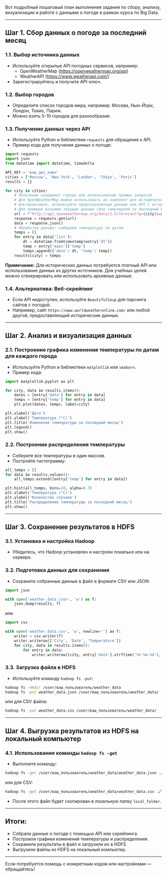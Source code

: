 Вот подробный пошаговый план выполнения задания по сбору, анализу, визуализации и работе с данными о погоде в рамках курса по Big Data.

---

## Шаг 1. Сбор данных о погоде за последний месяц

### 1.1. Выбор источника данных
- Используйте открытые API погодных сервисов, например:
  - OpenWeatherMap (https://openweathermap.org/api)
  - WeatherAPI (https://www.weatherapi.com/)
- Зарегистрируйтесь и получите API-ключ.

### 1.2. Выбор городов
- Определите список городов мира, например: Москва, Нью-Йорк, Лондон, Токио, Париж.
- Можно взять 5-10 городов для разнообразия.

### 1.3. Получение данных через API
- Используйте Python и библиотеки `requests` для обращения к API.
- Пример кода для получения данных о погоде:

```python
import requests
import json
from datetime import datetime, timedelta

API_KEY = 'ваш_api_ключ'
cities = ['Moscow', 'New York', 'London', 'Tokyo', 'Paris']
results = {}

for city in cities:
    # Получение координат города или использование прямых запросов
    # Для OpenWeatherMap можно использовать их эндпоинт для исторических данных, но он платный.
    # Альтернативно, используйте предсохранённые данные или API с историей.
    # Для примера возьмем текущие данные (или симулируем за последний месяц).
    url = f"http://api.openweathermap.org/data/2.5/forecast?q={city}&appid={API_KEY}&units=metric"
    response = requests.get(url)
    data = response.json()
    # Обработка данных: собираем температуру по датам
    temps = []
    for entry in data['list']:
        dt = datetime.fromtimestamp(entry['dt'])
        temp = entry['main']['temp']
        temps.append({'date': dt, 'temp': temp})
    results[city] = temps
```

**Примечание:** Для исторических данных потребуется платный API или использование данных из других источников. Для учебных целей можно сгенерировать или использовать архивные данные.

### 1.4. Альтернатива: Веб-скрейпинг
- Если API недоступен, используйте `BeautifulSoup` для парсинга сайтов с погодой.
- Например, сайт `https://www.worldweatheronline.com/` или любой другой, предоставляющий исторические данные.

---

## Шаг 2. Анализ и визуализация данных

### 2.1. Построение графика изменения температуры по датам для каждого города
- Используйте Python и библиотеки `matplotlib` или `seaborn`.
- Пример кода:

```python
import matplotlib.pyplot as plt

for city, data in results.items():
    dates = [entry['date'] for entry in data]
    temps = [entry['temp'] for entry in data]
    plt.plot(dates, temps, label=city)

plt.xlabel('Дата')
plt.ylabel('Температура (°C)')
plt.title('Изменение температуры за последний месяц')
plt.legend()
plt.show()
```

### 2.2. Построение распределения температуры
- Соберите все температуры в один массив.
- Постройте гистограмму:

```python
all_temps = []
for data in results.values():
    all_temps.extend([entry['temp'] for entry in data])

plt.hist(all_temps, bins=20, alpha=0.7)
plt.xlabel('Температура (°C)')
plt.ylabel('Количество случаев')
plt.title('Распределение температуры за последний месяц')
plt.show()
```

---

## Шаг 3. Сохранение результатов в HDFS

### 3.1. Установка и настройка Hadoop
- Убедитесь, что Hadoop установлен и настроен локально или на сервере.

### 3.2. Подготовка данных для сохранения
- Сохраните собранные данные в файл в формате CSV или JSON:

```python
import json

with open('weather_data.json', 'w') as f:
    json.dump(results, f)
```

или

```python
import csv

with open('weather_data.csv', 'w', newline='') as f:
    writer = csv.writer(f)
    writer.writerow(['City', 'Date', 'Temperature'])
    for city, data in results.items():
        for entry in data:
            writer.writerow([city, entry['date'].strftime('%Y-%m-%d'), entry['temp']])
```

### 3.3. Загрузка файла в HDFS
- Используйте команду `hadoop fs -put`:

```bash
hadoop fs -mkdir /user/ваш_пользователь/weather_data
hadoop fs -put weather_data.json /user/ваш_пользователь/weather_data/
```

или для CSV файла:

```bash
hadoop fs -put weather_data.csv /user/ваш_пользователь/weather_data/
```

---

## Шаг 4. Выгрузка результатов из HDFS на локальный компьютер

### 4.1. Использование команды `hadoop fs -get`
- Выполните команду:

```bash
hadoop fs -get /user/ваш_пользователь/weather_data/weather_data.json ./local_folder/
```

или для CSV:

```bash
hadoop fs -get /user/ваш_пользователь/weather_data/weather_data.csv ./local_folder/
```

- После этого файл будет скопирован в локальную папку `local_folder`.

---

## Итоги:
- Собрали данные о погоде с помощью API или скрейпинга.
- Построили графики изменений температуры и распределения.
- Сохранили результаты в файл и загрузили их в HDFS.
- Выгрузили файлы из HDFS на локальный компьютер.

---

Если потребуется помощь с конкретным кодом или настройками — обращайтесь!
